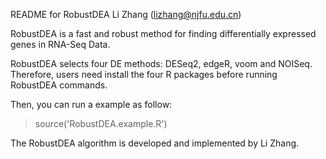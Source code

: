 README for RobustDEA  Li Zhang (lizhang@njfu.edu.cn)

RobustDEA is a fast and robust method for finding differentially expressed genes in RNA-Seq Data.

RobustDEA selects four DE methods: DESeq2, edgeR, voom and NOISeq. Therefore, users need install the four R packages before running RobustDEA commands. 

Then, you can run a example as follow:
> source('RobustDEA.example.R')


The RobustDEA algorithm is developed and implemented by Li Zhang. 
